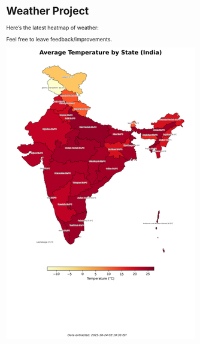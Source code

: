 # Weather Project

Here’s the latest heatmap of weather:

Feel free to leave feedback/improvements.

![India Heatmap](docs/assets/india_heatmap.png?v=FA92C4)
